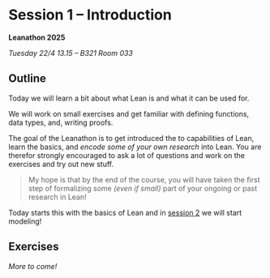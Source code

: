 # Session 1 – Introduction
**Leanathon 2025**

_Tuesday 22/4 13.15 – B321 Room 033_

## Outline

Today we will learn a bit about what Lean is and what it can be used for.

We will work on small exercises and get familiar with defining functions, data types, and, writing proofs.

The goal of the Leanathon is to get introduced the to capabilities of Lean, learn the basics, and _encode some of your own research_ into Lean. You are therefor strongly encouraged to ask a lot of questions and work on the exercises and try out new stuff.

> My hope is that by the end of the course, you will have taken the first step of formalizing some _(even if small)_ part of your ongoing or past research in Lean!

Today starts this with the basics of Lean and in [session 2](w02.md) we will start modeling!

## Exercises

_More to come!_
